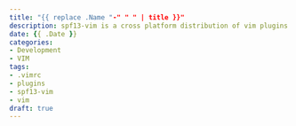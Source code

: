 ```yaml
---
title: "{{ replace .Name "-" " " | title }}"
description: spf13-vim is a cross platform distribution of vim plugins and resources for Vim.
date: {{ .Date }}
categories:
- Development
- VIM
tags:
- .vimrc
- plugins
- spf13-vim
- vim
draft: true
---
```

